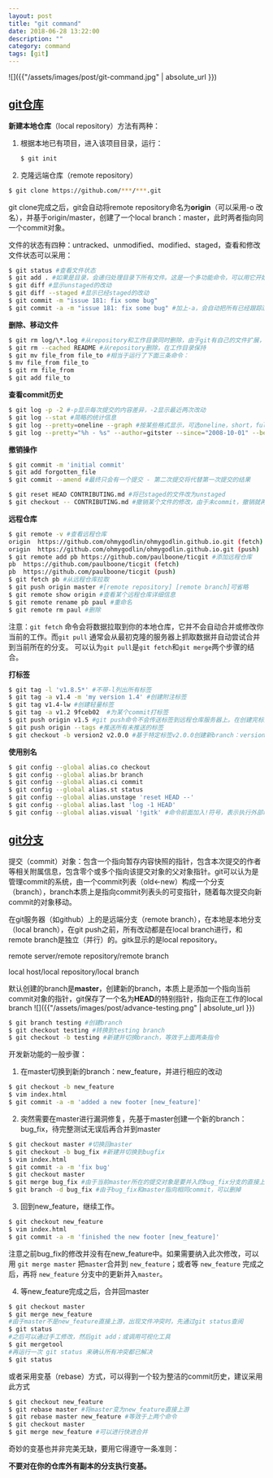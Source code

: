 ```yaml
---
layout: post
title: "git command"
date: 2018-06-28 13:22:00
description: ""
category: command
tags: [git]
---
```


![]({{"/assets/images/post/git-command.jpg" | absolute_url }})

## [git仓库](https://git-scm.com/book/zh/v2/Git-%E5%9F%BA%E7%A1%80-%E8%8E%B7%E5%8F%96-Git-%E4%BB%93%E5%BA%93)

**新建本地仓库**（local repository）方法有两种：

1. 根据本地已有项目，进入该项目目录，运行：

   ```sh
   $ git init
   ```

2. 克隆远端仓库（remote repository）

```sh
$ git clone https://github.com/***/***.git
```

git clone完成之后，git会自动将remote repository命名为**origin**（可以采用-o <name>改名），并基于origin/master，创建了一个local branch：master，此时两者指向同一个commit对象。

文件的状态有四种：untracked、unmodified、modified、staged，查看和修改文件状态可以采用：

```sh
$ git status #查看文件状态
$ git add . #如果是目录，会递归处理目录下所有文件。这是一个多功能命令，可以用它开始跟踪新文件，或者把已跟踪的文件放到暂存区，还能用于合并时把有冲突的文件标记为已解决状态等。
$ git diff #显示unstaged的改动
$ git diff --staged #显示已经staged的改动
$ git commit -m "issue 181: fix some bug"
$ git commit -a -m "issue 181: fix some bug" #加上-a，会自动把所有已经跟踪过的文件暂存起来一并提交，从而跳过 git add
```

**删除、移动文件**

```sh
$ git rm log/\*.log #从repository和工作目录同时删除，由于git有自己的文件扩展，不需要shell帮忙，所以加上反斜杠\转义星号*
$ git rm --cached README #从repository删除，在工作目录保持
$ git mv file_from file_to #相当于运行了下面三条命令：
$ mv file_from file_to
$ git rm file_from
$ git add file_to
```

**查看commit历史**

```sh
$ git log -p -2 #-p显示每次提交的内容差异，-2显示最近两次改动
$ git log --stat #简略的统计信息
$ git log --pretty=oneline --graph #按某些格式显示，可选oneline，short，full，fuller，format:"%h - %an, %ar : %s"，结合--graph选项添加了一些ASCII字符串来形象地展示你的分支、合并历史
$ git log --pretty="%h - %s" --author=gitster --since="2008-10-01" --before="2008-11-01" --no-merges -- t/ #用两个短划线（--）隔开之前的选项和后面限定的路径名，表示只关心某些文件或者目录的历史提交
```

**撤销操作**

```sh
$ git commit -m 'initial commit'
$ git add forgotten_file
$ git commit --amend #最终只会有一个提交 - 第二次提交将代替第一次提交的结果

$ git reset HEAD CONTRIBUTING.md #将已staged的文件改为unstaged
$ git checkout -- CONTRIBUTING.md #撤销某个文件的修改，由于未commit，撤销就再也找不到了，慎用！
```

**远程仓库**

```sh
$ git remote -v #查看远程仓库
origin  https://github.com/ohmygodlin/ohmygodlin.github.io.git (fetch)
origin  https://github.com/ohmygodlin/ohmygodlin.github.io.git (push)
$ git remote add pb https://github.com/paulboone/ticgit #添加远程仓库
pb	https://github.com/paulboone/ticgit (fetch)
pb	https://github.com/paulboone/ticgit (push)
$ git fetch pb #从远程仓库拉取
$ git push origin master #[remote repository] [remote branch]可省略
$ git remote show origin #查看某个远程仓库详细信息
$ git remote rename pb paul #重命名
$ git remote rm paul #删除
```

注意：`git fetch` 命令会将数据拉取到你的本地仓库，它并不会自动合并或修改你当前的工作。而`git pull` 通常会从最初克隆的服务器上抓取数据并自动尝试合并到当前所在的分支。 可以认为`git pull`是`git fetch`和`git merge`两个步骤的结合。

**打标签**

```sh
$ git tag -l 'v1.8.5*' #不带-l列出所有标签
$ git tag -a v1.4 -m 'my version 1.4' #创建附注标签
$ git tag v1.4-lw #创建轻量标签
$ git tag -a v1.2 9fceb02  #为某个commit打标签
$ git push origin v1.5 #git push命令不会传送标签到远程仓库服务器上。在创建完标签后必须显式地推送标签
$ git push origin --tags #推送所有未推送的标签
$ git checkout -b version2 v2.0.0 #基于特定标签v2.0.0创建新branch：version2，如果在这之后又进行了一次提交，version2会因为改动向前移动，那么version2 branch就会和v2.0.0标签稍微有些不同，这时就应该当心了
```

**使用别名**

```sh
$ git config --global alias.co checkout
$ git config --global alias.br branch
$ git config --global alias.ci commit
$ git config --global alias.st status
$ git config --global alias.unstage 'reset HEAD --'
$ git config --global alias.last 'log -1 HEAD'
$ git config --global alias.visual '!gitk' #命令前面加入!符号，表示执行外部命令，因此git visual，等价于运行gitk
```

## [git分支](https://git-scm.com/book/zh/v1/Git-%E5%88%86%E6%94%AF-%E4%BD%95%E8%B0%93%E5%88%86%E6%94%AF) 

提交（commit）对象：包含一个指向暂存内容快照的指针，包含本次提交的作者等相关附属信息，包含零个或多个指向该提交对象的父对象指针。git可以认为是管理commit的系统，由一个commit列表（old<-new）构成一个分支（branch），branch本质上是指向commit列表头的可变指针，随着每次提交向新commit的对象移动。

在git服务器（如github）上的是远端分支（remote branch），在本地是本地分支（local branch），在git push之前，所有改动都是在local branch进行，和remote branch是独立（并行）的。gitk显示的是local repository。

remote server/remote repository/remote branch

local host/local repository/local branch

默认创建的branch是**master**，创建新的branch，本质上是添加一个指向当前commit对象的指针，git保存了一个名为**HEAD**的特别指针，指向正在工作的local branch ![]({{"/assets/images/post/advance-testing.png" | absolute_url }})

```sh
$ git branch testing #创建branch
$ git checkout testing #转换到testing branch
$ git checkout -b testing #新建并切换branch，等效于上面两条指令
```

开发新功能的一般步骤：

1. 在master切换到新的branch：new_feature，并进行相应的改动

```sh
$ git checkout -b new_feature
$ vim index.html
$ git commit -a -m 'added a new footer [new_feature]'
```

2. 突然需要在master进行漏洞修复，先基于master创建一个新的branch：bug_fix，待完整测试无误后再合并到master

```sh
$ git checkout master #切换回master
$ git checkout -b bug_fix #新建并切换到bugfix
$ vim index.html
$ git commit -a -m 'fix bug'
$ git checkout master
$ git merge bug_fix #由于当前master所在的提交对象是要并入的bug_fix分支的直接上游，只需把master指针直接右移（快进合并）
$ git branch -d bug_fix #由于bug_fix和master指向相同commit，可以删掉
```

3. 回到new_feature，继续工作。

```sh
$ git checkout new_feature
$ vim index.html
$ git commit -a -m 'finished the new footer [new_feature]'
```

注意之前bug_fix的修改并没有在new_feature中。如果需要纳入此次修改，可以用 `git merge master` 把`master`合并到 `new_feature`；或者等 `new_feature` 完成之后，再将 `new_feature` 分支中的更新并入`master`。

4. 等new_feature完成之后，合并回master

```sh
$ git checkout master
$ git merge new_feature
#由于master不是new_feature直接上游，出现文件冲突时，先通过git status查阅
$ git status
#之后可以通过手工修改，然后git add；或调用可视化工具
$ git mergetool
#再运行一次 git status 来确认所有冲突都已解决
$ git status
```

或者采用变基（rebase）方式，可以得到一个较为整洁的commit历史，建议采用此方式

```sh
$ git checkout new_feature
$ git rebase master #将master变为new_feature直接上游
$ git rebase master new_feature #等效于上两个命令
$ git checkout master
$ git merge new_feature #可以进行快进合并
```

奇妙的变基也并非完美无缺，要用它得遵守一条准则：

**不要对在你的仓库外有副本的分支执行变基。** 
